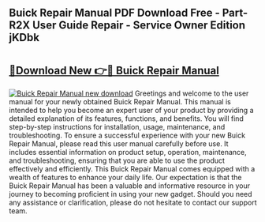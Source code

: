 ## Buick Repair Manual PDF Download Free - Part-R2X User Guide Repair - Service Owner Edition jKDbk

# <h2><a href="http://bc42075.oget.top/?id=Buick+Repair+Manual">🔗Download New 👉🔴 Buick Repair Manual</a></h2>

[![Buick Repair Manual new download](https://i.imgur.com/5g1atiW.png)](http://bc42075.oget.top/?id=Buick+Repair+Manual)
Greetings and welcome to the user manual for your newly obtained Buick Repair Manual. This manual is intended to help you become an expert user of your product by providing a detailed explanation of its features, functions, and benefits. You will find step-by-step instructions for installation, usage, maintenance, and troubleshooting. To ensure a successful experience with your new Buick Repair Manual, please read this user manual carefully before use. It includes essential information on product setup, operation, maintenance, and troubleshooting, ensuring that you are able to use the product effectively and efficiently. This Buick Repair Manual comes equipped with a wealth of features to enhance your daily life. Our expectation is that the Buick Repair Manual has been a valuable and informative resource in your journey to becoming proficient in using your new gadget. Should you need any assistance or clarification, please do not hesitate to contact our support team.
